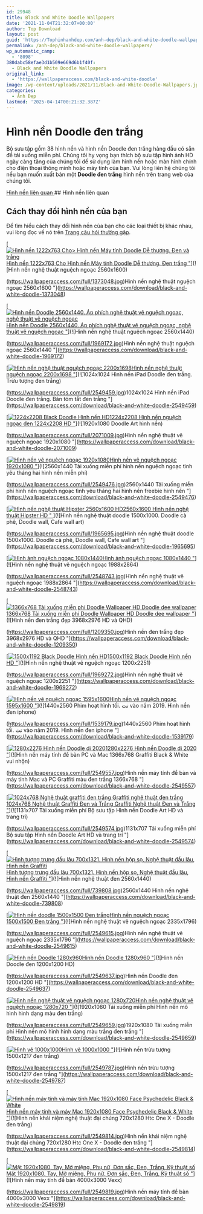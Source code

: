 ```yaml
---
id: 29948
title: Black and White Doodle Wallpapers
date: '2021-11-04T21:32:07+00:00'
author: Top Download
layout: post
guid: 'https://Tophinhanhdep.com/anh-dep/black-and-white-doodle-wallpapers/'
permalink: /anh-dep/black-and-white-doodle-wallpapers/
wp_automatic_camp:
  - '8098'
380dabc58efae3d1b509e669d6b1f40f:
  - Black and White Doodle Wallpapers
original_link:
  - 'https://wallpaperaccess.com/black-and-white-doodle'
image: /wp-content/uploads/2021/11/Black-and-White-Doodle-Wallpapers.jpg
categories:
  - Ảnh Đẹp
lastmod: '2025-04-14T00:21:32.387Z'
---
```

# Hình nền Doodle đen trắng

Bộ sưu tập gồm 38 hình nền và hình nền Doodle đen trắng hàng đầu có sẵn để tải xuống miễn phí. Chúng tôi hy vọng bạn thích bộ sưu tập hình ảnh HD ngày càng tăng của chúng tôi để sử dụng làm hình nền hoặc màn hình chính cho điện thoại thông minh hoặc máy tính của bạn. Vui lòng liên hệ chúng tôi nếu bạn muốn xuất bản một **Doodle đen trắng** hình nền trên trang web của chúng tôi.

[Hình nền liên quan ](#related) ## Hình nền liên quan

## Cách thay đổi hình nền của bạn

Để tìm hiểu cách thay đổi hình nền của bạn cho các loại thiết bị khác nhau, vui lòng đọc về nó trên [Trang câu hỏi thường gặp](https://tophinhanhdep.com/faq/).

  
[[![Hình nền 1222x763 Cho> Hình nền Máy tính Doodle Dễ thương.  Đen và trắng]()Hình nền 1222x763 Cho Hình nền Máy tính Doodle Dễ thương. Đen trắng "](https://wallpaperaccess.com/download/black-and-white-doodle-2549395)](![Hình nền nghệ thuật nguệch ngoạc 2560x1600)

(https://wallpaperaccess.com/full/1373048.jpg)Hình nền nghệ thuật nguệch ngoạc 2560x1600 "](https://wallpaperaccess.com/download/black-and-white-doodle-1373048)

[[![Hình nền Doodle 2560x1440.  Áp phích nghệ thuật vẽ nguệch ngoạc, nghệ thuật vẽ nguệch ngoạc](https://wallpaperaccess.com/full/2549451.jpg)Hình nền Doodle 2560x1440. Áp phích nghệ thuật vẽ nguệch ngoạc, nghệ thuật vẽ nguệch ngoạc "](https://wallpaperaccess.com/download/black-and-white-doodle-2549451)](![Hình nền nghệ thuật nguệch ngoạc 2560x1440)

(https://wallpaperaccess.com/full/1969172.jpg)Hình nền nghệ thuật nguệch ngoạc 2560x1440 "](https://wallpaperaccess.com/download/black-and-white-doodle-1969172)

[[![Hình nền nghệ thuật nguệch ngoạc 2200x1698](https://wallpaperaccess.com/full/2548730.jpg)Hình nền nghệ thuật nguệch ngoạc 2200x1698 "](https://wallpaperaccess.com/download/black-and-white-doodle-2548730)](![1024x1024 Hình nền iPad Doodle đen trắng.  Trừu tượng đen trắng)

(https://wallpaperaccess.com/full/2549459.jpg)1024x1024 Hình nền iPad Doodle đen trắng. Bản tóm tắt đen trắng "](https://wallpaperaccess.com/download/black-and-white-doodle-2549459)

[[![1224x2208 Black Doodle Hình nền HD](https://wallpaperaccess.com/full/2549470.jpg)1224x2208 Hình nền nguệch ngoạc đen 1224x2208 HD "](https://wallpaperaccess.com/download/black-and-white-doodle-2549470)](![1920x1080 Doodle Art hình nền)

(https://wallpaperaccess.com/full/2071009.jpg)Hình nền nghệ thuật vẽ nguệch ngoạc 1920x1080 "](https://wallpaperaccess.com/download/black-and-white-doodle-2071009)

[[![Hình nền vẽ nguệch ngoạc 1920x1080](https://wallpaperaccess.com/full/2549474.jpg)Hình nền vẽ nguệch ngoạc 1920x1080 "](https://wallpaperaccess.com/download/black-and-white-doodle-2549474)](![2560x1440 Tải xuống miễn phí hình nền nguệch ngoạc tình yêu tháng hai hình nền miễn phí)

(https://wallpaperaccess.com/full/2549476.jpg)2560x1440 Tải xuống miễn phí hình nền nguệch ngoạc tình yêu tháng hai hình nền freebie hình nền "](https://wallpaperaccess.com/download/black-and-white-doodle-2549476)

[[![Hình nền nghệ thuật Hipster 2560x1600 HD](https://wallpaperaccess.com/full/1431559.jpg)2560x1600 Hình nền nghệ thuật Hipster HD " ](https://wallpaperaccess.com/download/black-and-white-doodle-1431559)](![Hình nền nghệ thuật doodle 1500x1000.  Doodle cà phê, Doodle wall, Cafe wall art)

(https://wallpaperaccess.com/full/1965695.jpg)Hình nền nghệ thuật doodle 1500x1000. Doodle cà phê, Doodle wall, Cafe wall art "](https://wallpaperaccess.com/download/black-and-white-doodle-1965695)

[[![Hình ảnh nguệch ngoạc 1080x1440](https://wallpaperaccess.com/full/2549517.jpg)Hình ảnh nguệch ngoạc 1080x1440 "](https://wallpaperaccess.com/download/black-and-white-doodle-2549517)](![Hình nền nghệ thuật vẽ nguệch ngoạc 1988x2864)

(https://wallpaperaccess.com/full/2548743.jpg)Hình nền nghệ thuật vẽ nguệch ngoạc 1988x2864 "](https://wallpaperaccess.com/download/black-and-white-doodle-2548743)

[[![1366x768 Tải xuống miễn phí Doodle Wallpaper HD Doodle dee wallpaper](https://wallpaperaccess.com/full/2549519.jpg)1366x768 Tải xuống miễn phí Doodle Wallpaper HD Doodle dee wallpaper "](https://wallpaperaccess.com/download/black-and-white-doodle-2549519)](![Hình nền đen trắng đẹp 3968x2976 HD và QHD)

(https://wallpaperaccess.com/full/1209350.jpg)Hình nền đen trắng đẹp 3968x2976 HD và QHD "](https://wallpaperaccess.com/download/black-and-white-doodle-1209350)

[[![1500x1192 Black Doodle Hình nền HD](https://wallpaperaccess.com/full/2549523.jpg)1500x1192 Black Doodle Hình nền HD "](https://wallpaperaccess.com/download/black-and-white-doodle-2549523)](![Hình nền nghệ thuật vẽ nguệch ngoạc 1200x2251)

(https://wallpaperaccess.com/full/1969272.jpg)Hình nền nghệ thuật vẽ nguệch ngoạc 1200x2251 "](https://wallpaperaccess.com/download/black-and-white-doodle-1969272)

[[![Hình nền vẽ nguệch ngoạc 1595x1600](https://wallpaperaccess.com/full/2549537.jpg)Hình nền vẽ nguệch ngoạc 1595x1600 "](https://wallpaperaccess.com/download/black-and-white-doodle-2549537)](![1440x2560 Phim hoạt hình tối.  تت vào năm 2019. Hình nền đen iphone)

(https://wallpaperaccess.com/full/1539179.jpg)1440x2560 Phim hoạt hình tối. تت vào năm 2019. Hình nền đen iphone "](https://wallpaperaccess.com/download/black-and-white-doodle-1539179)

[[![1280x2276 Hình nền Doodle di 2020](https://wallpaperaccess.com/full/2549547.jpg)1280x2276 Hình nền Doodle di 2020 "](https://wallpaperaccess.com/download/black-and-white-doodle-2549547)](![Hình nền máy tính để bàn PC và Mac 1366x768 Graffiti Black & White vui nhộn)

(https://wallpaperaccess.com/full/2549557.jpg)Hình nền máy tính để bàn và máy tính Mac và PC Graffiti màu đen trắng 1366x768 "](https://wallpaperaccess.com/download/black-and-white-doodle-2549557)

[[![1024x768 Nghệ thuật graffiti đen trắng Graffiti nghệ thuật đen trắng](https://wallpaperaccess.com/full/1867140.jpg)1024x768 Nghệ thuật Graffiti Đen và Trắng Graffiti Nghệ thuật Đen và Trắng "](https://wallpaperaccess.com/download/black-and-white-doodle-1867140)](![1131x707 Tải xuống miễn phí Bộ sưu tập Hình nền Doodle Art HD và trang trí)

(https://wallpaperaccess.com/full/2549574.jpg)1131x707 Tải xuống miễn phí Bộ sưu tập Hình nền Doodle Art HD và trang trí "](https://wallpaperaccess.com/download/black-and-white-doodle-2549574)

[[![Hình tượng trưng đầu lâu 700x1321.  Hình nền hộp sọ, Nghệ thuật đầu lâu, Hình nền Graffiti](https://wallpaperaccess.com/full/2549580.jpg)Hình tượng trưng đầu lâu 700x1321. Hình nền hộp sọ, Nghệ thuật đầu lâu, Hình nền Graffiti "](https://wallpaperaccess.com/download/black-and-white-doodle-2549580)](![Hình nền nghệ thuật đen 2560x1440)

(https://wallpaperaccess.com/full/739808.jpg)2560x1440 Hình nền nghệ thuật đen 2560x1440 "](https://wallpaperaccess.com/download/black-and-white-doodle-739808)

[[![Hình nền doodle 1500x1500 Đen trắng](https://wallpaperaccess.com/full/2549593.jpg)Hình nền nguệch ngoạc 1500x1500 Đen trắng "](https://wallpaperaccess.com/download/black-and-white-doodle-2549593)](![Hình nền nghệ thuật vẽ nguệch ngoạc 2335x1796)

(https://wallpaperaccess.com/full/2549615.jpg)Hình nền nghệ thuật vẽ nguệch ngoạc 2335x1796 "](https://wallpaperaccess.com/download/black-and-white-doodle-2549615)

[[![Hình nền Doodle 1280x960](https://wallpaperaccess.com/full/2549636.jpg)Hình nền Doodle 1280x960 "](https://wallpaperaccess.com/download/black-and-white-doodle-2549636)](![Hình nền Doodle đen 1200x1200 HD)

(https://wallpaperaccess.com/full/2549637.jpg)Hình nền Doodle đen 1200x1200 HD "](https://wallpaperaccess.com/download/black-and-white-doodle-2549637)

[[![Hình nền nghệ thuật vẽ nguệch ngoạc 1280x720](https://wallpaperaccess.com/full/2549647.jpg)Hình nền nghệ thuật vẽ nguệch ngoạc 1280x720 "](https://wallpaperaccess.com/download/black-and-white-doodle-2549647)](![1920x1080 Tải xuống miễn phí Hình nền mô hình hình dạng màu đen trắng)

(https://wallpaperaccess.com/full/2549659.jpg)1920x1080 Tải xuống miễn phí Hình nền mô hình hình dạng màu trắng đen trắng "](https://wallpaperaccess.com/download/black-and-white-doodle-2549659)

[[![Hình vẽ 1000x1000](https://wallpaperaccess.com/full/1287707.jpg)Hình vẽ 1000x1000 "](https://wallpaperaccess.com/download/black-and-white-doodle-1287707)](![Hình nền trừu tượng 1500x1217 đen trắng)

(https://wallpaperaccess.com/full/2549787.jpg)Hình nền trừu tượng 1500x1217 đen trắng "](https://wallpaperaccess.com/download/black-and-white-doodle-2549787)

[[![Hình nền máy tính và máy tính Mac 1920x1080 Face Psychedelic Black & White](https://wallpaperaccess.com/full/2549797.jpg)Hình nền máy tính và máy Mac 1920x1080 Face Psychedelic Black &amp; White "](https://wallpaperaccess.com/download/black-and-white-doodle-2549797)](![Hình nền khái niệm nghệ thuật đại chúng 720x1280 Htc One X - Doodle đen trắng)

(https://wallpaperaccess.com/full/2549814.jpg)Hình nền khái niệm nghệ thuật đại chúng 720x1280 Htc One X - Doodle đen trắng "](https://wallpaperaccess.com/download/black-and-white-doodle-2549814)

[[![Mặt 1920x1080, Tay, Mở miệng, Phụ nữ, Đơn sắc, Đen, Trắng, Kỹ thuật số](https://wallpaperaccess.com/full/1159778.jpg)Mặt 1920x1080, Tay, Mở miệng, Phụ nữ, Đơn sắc, Đen, Trắng, Kỹ thuật số "](https://wallpaperaccess.com/download/black-and-white-doodle-1159778)](![Hình nền máy tính để bàn 4000x3000 Vexx)

(https://wallpaperaccess.com/full/2549819.jpg)Hình nền máy tính để bàn 4000x3000 Vexx "](https://wallpaperaccess.com/download/black-and-white-doodle-2549819)

